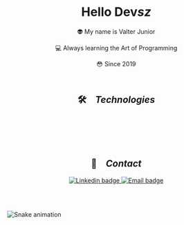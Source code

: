 <h1 align="center">Hello Dev<i>sz</i></h1>
<div align="center">
    <p>👽 My name is Valter Junior</p>
    <p>‍💻 Always learning the Art of Programming</p>
    <p>😳 Since 2019</p>
</div>
<br />

<h2 align="center">🛠️ &ensp; <i>Technologies</i></h2>
<br /> <br />
<div align="center">
    <img src="https://skillicons.dev/icons?i=linux,bash,powershell,git,vscode,idea,postman,docker" alt=""> <br />
    <img src="https://skillicons.dev/icons?i=html,css,bootstrap,javascript,jquery,vue,angular" alt=""> <br />
    <img src="https://skillicons.dev/icons?i=java,spring,php,laravel,nodejs,ts,express" alt=""> <br />
    <img src="https://skillicons.dev/icons?i=mysql,postgres,mongodb" alt=""> <br />
</div>
<br /> <br />

<h2 align="center">📩 &ensp; <i>Contact</i></h2>
<p align="center">
    <a href="https://www.linkedin.com/in/vjrsz/" target="_blank">
        <img src="https://img.shields.io/badge/LinkedIn-0077B5?style=for-the-badge&logo=linkedin&logoColor=white" alt="Linkedin badge">
    </a>
    <a href="mailto:juniornunes1008@gmail.com" target="_blank">
        <img src="https://img.shields.io/badge/Email-0077B5?style=for-the-badge&logo=gmail&logoColor=white" alt="Email badge">
    </a>
</p>
<br /> <br />

![Snake animation](https://github.com/vjrsz/vjrsz/blob/output/github-contribution-grid-snake.svg)
